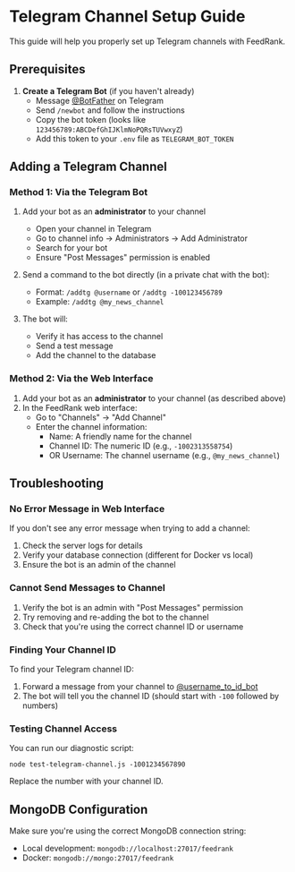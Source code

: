# Telegram Channel Setup Guide

This guide will help you properly set up Telegram channels with FeedRank.

## Prerequisites

1. **Create a Telegram Bot** (if you haven't already)
   - Message [@BotFather](https://t.me/BotFather) on Telegram
   - Send `/newbot` and follow the instructions
   - Copy the bot token (looks like `123456789:ABCDefGhIJKlmNoPQRsTUVwxyZ`)
   - Add this token to your `.env` file as `TELEGRAM_BOT_TOKEN`

## Adding a Telegram Channel

### Method 1: Via the Telegram Bot
1. Add your bot as an **administrator** to your channel
   - Open your channel in Telegram
   - Go to channel info → Administrators → Add Administrator
   - Search for your bot
   - Ensure "Post Messages" permission is enabled
   
2. Send a command to the bot directly (in a private chat with the bot):
   - Format: `/addtg @username` or `/addtg -100123456789`
   - Example: `/addtg @my_news_channel`
   
3. The bot will:
   - Verify it has access to the channel
   - Send a test message
   - Add the channel to the database

### Method 2: Via the Web Interface
1. Add your bot as an **administrator** to your channel (as described above)
2. In the FeedRank web interface:
   - Go to "Channels" → "Add Channel"
   - Enter the channel information:
     - Name: A friendly name for the channel
     - Channel ID: The numeric ID (e.g., `-1002313558754`)
     - OR Username: The channel username (e.g., `@my_news_channel`)

## Troubleshooting

### No Error Message in Web Interface
If you don't see any error message when trying to add a channel:
1. Check the server logs for details
2. Verify your database connection (different for Docker vs local)
3. Ensure the bot is an admin of the channel

### Cannot Send Messages to Channel
1. Verify the bot is an admin with "Post Messages" permission
2. Try removing and re-adding the bot to the channel
3. Check that you're using the correct channel ID or username

### Finding Your Channel ID
To find your Telegram channel ID:
1. Forward a message from your channel to [@username_to_id_bot](https://t.me/username_to_id_bot)
2. The bot will tell you the channel ID (should start with `-100` followed by numbers)

### Testing Channel Access
You can run our diagnostic script:
```
node test-telegram-channel.js -1001234567890
```
Replace the number with your channel ID.

## MongoDB Configuration
Make sure you're using the correct MongoDB connection string:
- Local development: `mongodb://localhost:27017/feedrank`
- Docker: `mongodb://mongo:27017/feedrank` 